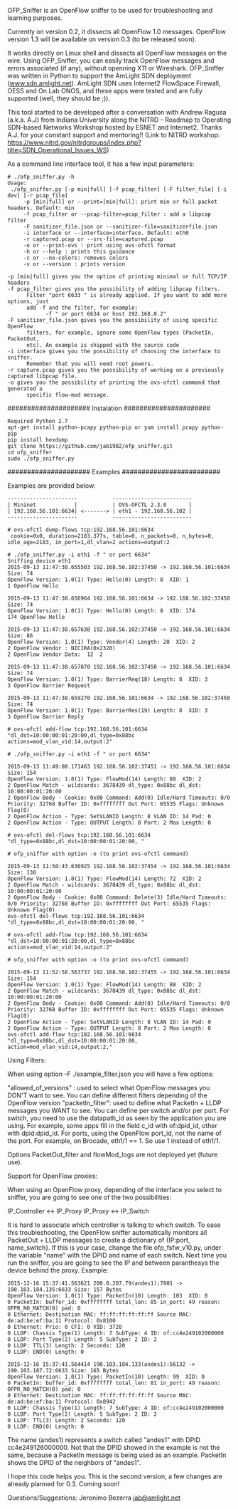 OFP_Sniffer is an OpenFlow sniffer to be used for troubleshooting and 
learning purposes.

Currently on version 0.2, it dissects all OpenFlow 1.0 messages. OpenFlow version 1.3 will 
be available on version 0.3 (to be released soon).

It works directly on Linux shell and dissects all OpenFlow messages on the 
wire. Using OFP_Sniffer, you can easily track OpenFlow messages and errors 
associated (if any), without openning X11 or Wireshark. OFP_Sniffer was 
written in Python to support the AmLight SDN deployment (www.sdn.amlight.net).
AmLight SDN uses Internet2 FlowSpace Firewall, OESS and On.Lab ONOS, and these 
apps were tested and are fully supported (well, they should be ;)).

This tool started to be developed after a conversation with Andrew Ragusa
(a.k.a. A.J) from Indiana University along the NITRD - Roadmap to Operating 
SDN-based Networks Workshop hosted by ESNET and Internet2. Thanks A.J. for your
constant support and mentoring!! (Link to NITRD workshop: https://www.nitrd.gov/nitrdgroups/index.php?title=SDN_Operational_Issues_WS)

As a command line interface tool, it has a few input parameters:
```
# ./ofp_sniffer.py -h
Usage:
 ./ofp_sniffer.py [-p min|full] [-f pcap_filter] [-F filter_file] [-i dev] [-r pcap_file]
     -p [min|full] or --print=[min|full]: print min or full packet headers. Default: min
     -f pcap_filter or --pcap-filter=pcap_filter : add a libpcap filter
     -F sanitizer_file.json or --sanitizer-file=sanitizerfile.json
     -i interface or --interface=interface. Default: eth0
     -r captured.pcap or --src-file=captured.pcap
     -o or --print-ovs : print using ovs-ofctl format
     -h or --help : prints this guidance
     -c or --no-colors: removes colors
     -v or --version : prints version

-p [min|full] gives you the option of printing minimal or full TCP/IP headers
-f pcap_filter gives you the possibility of adding libpcap filters. 
      Filter "port 6633 " is already applied. If you want to add more options, just
      add -f and the filter, for example: 
            -f " or port 6634 or host 192.168.0.2"
-F sanitizer_file.json gives you the possibility of using specific OpenFlow 
      filters, for example, ignore some OpenFlow types (PacketIn, PacketOut, 
      etc). An example is shipped with the source code
-i interface gives you the possibility of choosing the interface to sniffer. 
      Remember that you will need root powers.
-r capture.pcap gives you the possibility of working on a previously captured libpcap file.
-o gives you the possibility of printing the ovs-ofctl command that generated a
      specific flow-mod message.
```
##################### Instalation ######################
```
Required Python 2.7
apt-get install python-pcapy python-pip or yum install pcapy python-pip
pip install hexdump
git clone https://github.com/jab1982/ofp_sniffer.git
cd ofp_sniffer
sudo ./ofp_sniffer.py
```
##################### Examples #########################

Examples are provided below:
```
----------------------           -------------------------
| Mininet            |           | OVS-OFCTL 2.3.0       |
| 192.168.56.101:6634| <-------> | eth1 - 192.168.56.102 |
----------------------           -------------------------

# ovs-ofctl dump-flows tcp:192.168.56.101:6634
 cookie=0x0, duration=2183.377s, table=0, n_packets=0, n_bytes=0, idle_age=2183, in_port=1,dl_vlan=2 actions=output:2

# ./ofp_sniffer.py -i eth1 -f " or port 6634"
Sniffing device eth1
2015-09-13 11:47:38.655503 192.168.56.102:37450 -> 192.168.56.101:6634 Size: 74
OpenFlow Version: 1.0(1) Type: Hello(0) Length: 8  XID: 1
1 OpenFlow Hello

2015-09-13 11:47:38.656964 192.168.56.101:6634 -> 192.168.56.102:37450 Size: 74
OpenFlow Version: 1.0(1) Type: Hello(0) Length: 8  XID: 174
174 OpenFlow Hello

2015-09-13 11:47:38.657638 192.168.56.102:37450 -> 192.168.56.101:6634 Size: 86
OpenFlow Version: 1.0(1) Type: Vendor(4) Length: 20  XID: 2
2 OpenFlow Vendor : NICIRA(0x2320)
2 OpenFlow Vendor Data:  12  2 

2015-09-13 11:47:38.657870 192.168.56.102:37450 -> 192.168.56.101:6634 Size: 74
OpenFlow Version: 1.0(1) Type: BarrierReq(18) Length: 8  XID: 3
3 OpenFlow Barrier Request

2015-09-13 11:47:38.659270 192.168.56.101:6634 -> 192.168.56.102:37450 Size: 74
OpenFlow Version: 1.0(1) Type: BarrierRes(19) Length: 8  XID: 3
3 OpenFlow Barrier Reply

```
```
# ovs-ofctl add-flow tcp:192.168.56.101:6634 "dl_dst=10:00:00:01:20:00,dl_type=0x88bc actions=mod_vlan_vid:14,output:2"

# ./ofp_sniffer.py -i eth1 -f " or port 6634"

2015-09-13 11:49:08.171463 192.168.56.102:37451 -> 192.168.56.101:6634 Size: 154
OpenFlow Version: 1.0(1) Type: FlowMod(14) Length: 88  XID: 2
2 OpenFlow Match - wildcards: 3678439 dl_type: 0x88bc dl_dst: 10:00:00:01:20:00
2 OpenFlow Body - Cookie: 0x00 Command: Add(0) Idle/Hard Timeouts: 0/0 Priority: 32768 Buffer ID: 0xffffffff Out Port: 65535 Flags: Unknown Flag(0)
2 OpenFlow Action - Type: SetVLANID Length: 8 VLAN ID: 14 Pad: 0
2 OpenFlow Action - Type: OUTPUT Length: 8 Port: 2 Max Length: 0

# ovs-ofctl del-flows tcp:192.168.56.101:6634 "dl_type=0x88bc,dl_dst=10:00:00:01:20:00, "

# ofp_sniffer with option -o (to print ovs-ofctl command)

2015-09-13 11:50:43.636925 192.168.56.102:37454 -> 192.168.56.101:6634 Size: 138
OpenFlow Version: 1.0(1) Type: FlowMod(14) Length: 72  XID: 2
2 OpenFlow Match - wildcards: 3678439 dl_type: 0x88bc dl_dst: 10:00:00:01:20:00
2 OpenFlow Body - Cookie: 0x00 Command: Delete(3) Idle/Hard Timeouts: 0/0 Priority: 32768 Buffer ID: 0xffffffff Out Port: 65535 Flags: Unknown Flag(0)
ovs-ofctl del-flows tcp:192.168.56.101:6634 "dl_type=0x88bc,dl_dst=10:00:00:01:20:00, "

# ovs-ofctl add-flow tcp:192.168.56.101:6634 "dl_dst=10:00:00:01:20:00,dl_type=0x88bc actions=mod_vlan_vid:14,output:2"

# ofp_sniffer with option -o (to print ovs-ofctl command)

2015-09-13 11:52:58.563737 192.168.56.102:37455 -> 192.168.56.101:6634 Size: 154
OpenFlow Version: 1.0(1) Type: FlowMod(14) Length: 88  XID: 2
2 OpenFlow Match - wildcards: 3678439 dl_type: 0x88bc dl_dst: 10:00:00:01:20:00
2 OpenFlow Body - Cookie: 0x00 Command: Add(0) Idle/Hard Timeouts: 0/0 Priority: 32768 Buffer ID: 0xffffffff Out Port: 65535 Flags: Unknown Flag(0)
2 OpenFlow Action - Type: SetVLANID Length: 8 VLAN ID: 14 Pad: 0
2 OpenFlow Action - Type: OUTPUT Length: 8 Port: 2 Max Length: 0
ovs-ofctl add-flow tcp:192.168.56.101:6634 "dl_type=0x88bc,dl_dst=10:00:00:01:20:00, action=mod_vlan_vid:14,output:2,"
```

Using Filters:

When using option -F ./example_filter.json you will have a few options:

"allowed_of_versions" : used to select what OpenFlow messages you DON'T want to see. You can define different filters
   depending of the OpenFlow version
"packetIn_filter": used to define what PacketIn + LLDP messages you WANT to see. You can define per switch and/or 
   per port. For switch, you need to use the datapath_id as seen by the application you are using. For example,
   some apps fill in the field c_id with of:dpid_id, other with dpid:dpid_id. For ports, using the OpenFlow port_id,
   not the name of the port. For example, on Brocade, eth1/1 == 1. So use 1 instead of eth1/1.
  
Options PacketOut_filter and flowMod_logs are not deployed yet (future use).

Support for OpenFlow proxies:

When using an OpenFlow proxy, depending of the interface you select to sniffer, you are going to see one of the two
   possibilities:

   IP_Controller <-> IP_Proxy
   IP_Proxy <-> IP_Switch

It is hard to associate which controller is talking to which switch. To ease this troubleshooting, the OpenFlow 
   sniffer automatically monitors all PacketOut + LLDP messages to create a dictionary of {IP:port, name_switch}.
   If this is your case, change the file ofp_fsfw_v10.py, under the variable "name" with the DPID and name of 
   each switch. Next time you run the sniffer, you are going to see the IP and between paranthesys the device behind 
   the proxy. Example:

```
2015-12-16 15:37:41.563621 200.0.207.79(andes1):7801 -> 190.103.184.135:6633 Size: 157 Bytes
OpenFlow Version: 1.0(1) Type: PacketIn(10) Length: 103  XID: 0
0 PacketIn: buffer_id: 0xffffffff total_len: 85 in_port: 49 reason: OFPR_NO_MATCH(0) pad: 0
0 Ethernet: Destination MAC: ff:ff:ff:ff:ff:ff Source MAC: de:ad:be:ef:ba:11 Protocol: 0x8100
0 Ethernet: Prio: 0 CFI: 0 VID: 3720
0 LLDP: Chassis Type(1) Length: 7 SubType: 4 ID: of:cc4e249102000000
0 LLDP: Port Type(2) Length: 5 SubType: 2 ID: 2
0 LLDP: TTL(3) Length: 2 Seconds: 120
0 LLDP: END(0) Length: 0

2015-12-16 15:37:41.564414 190.103.184.133(andes1):56132 -> 190.103.187.72:6633 Size: 165 Bytes
OpenFlow Version: 1.0(1) Type: PacketIn(10) Length: 99  XID: 0
0 PacketIn: buffer_id: 0xffffffff total_len: 81 in_port: 49 reason: OFPR_NO_MATCH(0) pad: 0
0 Ethernet: Destination MAC: ff:ff:ff:ff:ff:ff Source MAC: de:ad:be:ef:ba:11 Protocol: 0x8942
0 LLDP: Chassis Type(1) Length: 7 SubType: 4 ID: of:cc4e249102000000
0 LLDP: Port Type(2) Length: 5 SubType: 2 ID: 2
0 LLDP: TTL(3) Length: 2 Seconds: 120
0 LLDP: END(0) Length: 0
```

The name (andes1) represents a switch called "andes1" with DPID cc4e249126000000. Not that the DPID showed in the 
  example is not the same, because a PacketIn message is being used as an example. PacketIn shows the DPID of the 
  neighbors of "andes1". 

I hope this code helps you. This is the second version, a few changes are already planned for 0.3. Coming soon!

Questions/Suggestions: Jeronimo Bezerra <jab@amlight.net>

